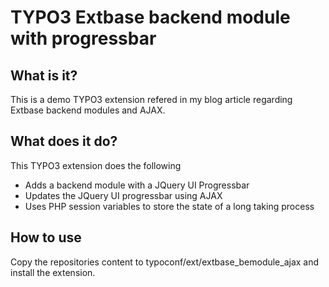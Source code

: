 TYPO3 Extbase backend module with progressbar
=============================================

## What is it?

This is a demo TYPO3 extension refered in my blog article regarding Extbase backend modules and AJAX.

## What does it do?

This TYPO3 extension does the following

* Adds a backend module with a JQuery UI Progressbar
* Updates the JQuery UI progressbar using AJAX
* Uses PHP session variables to store the state of a long taking process


## How to use

Copy the repositories content to typoconf/ext/extbase_bemodule_ajax and install the extension.